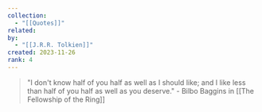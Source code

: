 ```yaml
---
collection:
  - "[[Quotes]]"
related: 
by:
  - "[[J.R.R. Tolkien]]"
created: 2023-11-26
rank: 4
---
```

 
> "I don't know half of you half as well as I should like; and I like less than half of you half as well as you deserve." - Bilbo Baggins in [[The Fellowship of the Ring]]

